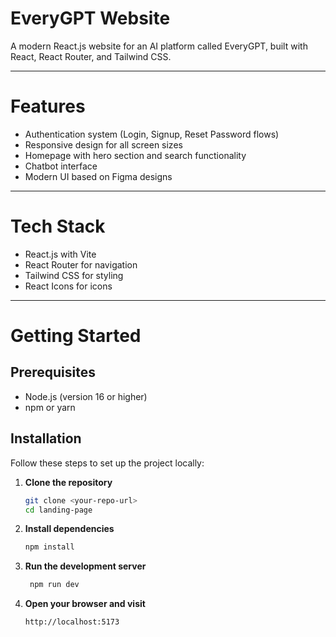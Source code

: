 # EveryGPT Website

A modern React.js website for an AI platform called EveryGPT, built with React, React Router, and Tailwind CSS.

---

# Features

- Authentication system (Login, Signup, Reset Password flows)  
- Responsive design for all screen sizes  
- Homepage with hero section and search functionality  
- Chatbot interface  
- Modern UI based on Figma designs  

---

# Tech Stack

- React.js with Vite  
- React Router for navigation  
- Tailwind CSS for styling  
- React Icons for icons  

---

# Getting Started

## Prerequisites

- Node.js (version 16 or higher)  
- npm or yarn  

## Installation

Follow these steps to set up the project locally:

1. **Clone the repository**  
   ```bash
   git clone <your-repo-url>
   cd landing-page
2. **Install dependencies**
    ```bash
    npm install
3. **Run the development server**
   ```bash
    npm run dev
4. **Open your browser and visit**
   ```bash
   http://localhost:5173

